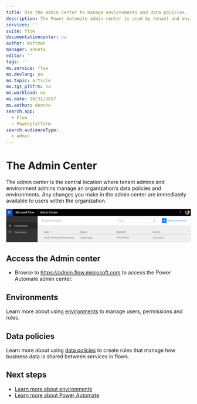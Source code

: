 ```yaml
---
title: Use the admin center to manage environments and data policies. | Microsoft Docs
description: The Power Automate admin center is used by tenant and environment admins to manage data policies and environments for Power Automate deployments.
services: ''
suite: flow
documentationcenter: na
author: msftman
manager: anneta
editor: ''
tags: ''
ms.service: flow
ms.devlang: na
ms.topic: article
ms.tgt_pltfrm: na
ms.workload: na
ms.date: 10/31/2017
ms.author: deonhe
search.app: 
  - Flow
  - Powerplatform
search.audienceType: 
  - admin
---
```

# The Admin Center


The admin center is the central location where tenant admins and environment admins manage an organization’s data policies and environments. Any changes you make in the admin center are immediately available to users within the organization.

![overview](./media/admin-center-introduction/overview.png)

## Access the Admin center

* Browse to https://admin.flow.microsoft.com to access the Power Automate admin center.

## Environments

Learn more about using [environments](environments-overview-admin.md) to manage users, permissions and roles.

## Data policies

Learn more about using [data policies](prevent-data-loss.md) to create rules that manage how business data is shared between services in flows.

## Next steps

* [Learn more about environments](environments-overview-admin.md)
* [Learn more about Power Automate](getting-started.md)
